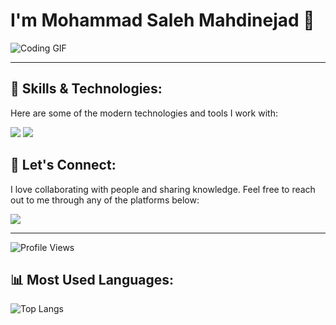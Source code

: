 # I'm Mohammad Saleh Mahdinejad 👋

![Coding GIF](https://media.giphy.com/media/26tn33aiTi1jkl6H6/giphy.gif)



---

## 🚀 Skills & Technologies:
Here are some of the modern technologies and tools I work with:

<p align="left">
  <img src="https://img.shields.io/badge/C++-00599C?style=for-the-badge&logo=c%2B%2B&logoColor=white" />
  <img src="https://img.shields.io/badge/Git-F05032?style=for-the-badge&logo=git&logoColor=white" />
</p>

## 💬 Let's Connect:
I love collaborating with people and sharing knowledge. Feel free to reach out to me through any of the platforms below:

<p align="left">
  <a href="mailto:msmahdinejad@example.com"><img src="https://img.shields.io/badge/Gmail-EA4335?style=for-the-badge&logo=gmail&logoColor=white" /></a>
</p>

---

![Profile Views](https://komarev.com/ghpvc/?username=msmahdinejad&style=flat-square)


## 📊 Most Used Languages:

![Top Langs](https://github-readme-stats.vercel.app/api/top-langs/?username=msmahdinejad&layout=compact&theme=tokyonight)
